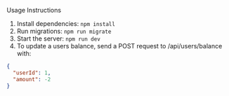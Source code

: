 Usage Instructions
1) Install dependencies:
```npm install```
2) Run migrations:
```npm run migrate```
3) Start the server:
```npm run dev```
4) To update a users balance, send a POST request to /api/users/balance with:
```json
{
  "userId": 1,
  "amount": -2
}
```
